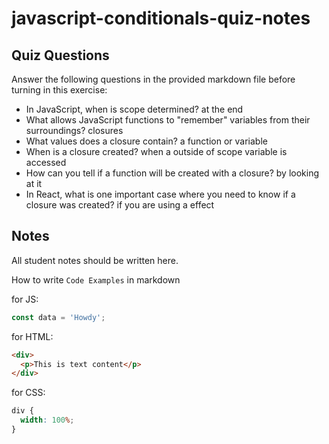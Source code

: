 # javascript-conditionals-quiz-notes

## Quiz Questions

Answer the following questions in the provided markdown file before turning in this exercise:

- In JavaScript, when is scope determined?
  at the end
- What allows JavaScript functions to "remember" variables from their surroundings?
  closures
- What values does a closure contain?
  a function or variable
- When is a closure created?
  when a outside of scope variable is accessed
- How can you tell if a function will be created with a closure?
  by looking at it
- In React, what is one important case where you need to know if a closure was created?
  if you are using a effect

## Notes

All student notes should be written here.

How to write `Code Examples` in markdown

for JS:

```javascript
const data = 'Howdy';
```

for HTML:

```html
<div>
  <p>This is text content</p>
</div>
```

for CSS:

```css
div {
  width: 100%;
}
```
